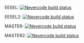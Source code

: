 EESEL: [![Nevercode build status](https://app.nevercode.io/api/projects/df6e077f-426b-433b-b4b4-3b6a52438c5c/workflows/a63ec577-62e3-404a-a463-91aaec688afc/status_badge.svg?branch=eesel)](https://app.nevercode.io/#/project/df6e077f-426b-433b-b4b4-3b6a52438c5c/workflow/a63ec577-62e3-404a-a463-91aaec688afc/latestBuild?branch=eesel)

EESEL2: [![Nevercode build status](https://app.nevercode.io/api/projects/df6e077f-426b-433b-b4b4-3b6a52438c5c/workflows/a63ec577-62e3-404a-a463-91aaec688afc/status_badge.svg?branch=eesel&v=3)](https://app.nevercode.io/#/project/df6e077f-426b-433b-b4b4-3b6a52438c5c/workflow/a63ec577-62e3-404a-a463-91aaec688afc/latestBuild?branch=eesel)


MASTER: [![Nevercode build status](https://app.nevercode.io/api/projects/df6e077f-426b-433b-b4b4-3b6a52438c5c/workflows/a63ec577-62e3-404a-a463-91aaec688afc/status_badge.svg?branch=master)](https://app.nevercode.io/#/project/df6e077f-426b-433b-b4b4-3b6a52438c5c/workflow/a63ec577-62e3-404a-a463-91aaec688afc/latestBuild?branch=master)

MASTER2: [![Nevercode build status](https://app.nevercode.io/api/projects/df6e077f-426b-433b-b4b4-3b6a52438c5c/workflows/a63ec577-62e3-404a-a463-91aaec688afc/status_badge.svg?branch=master&v=2)](https://app.nevercode.io/#/project/df6e077f-426b-433b-b4b4-3b6a52438c5c/workflow/a63ec577-62e3-404a-a463-91aaec688afc/latestBuild?branch=master)
